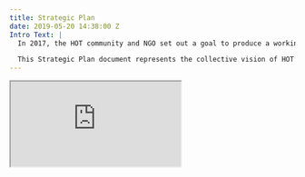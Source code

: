 ```yaml
---
title: Strategic Plan
date: 2019-05-20 14:38:00 Z
Intro Text: |
  In 2017, the HOT community and NGO set out a goal to produce a working, flexible plan to guide, but not dictate, the global community’s activities through 2021 and beyond. Through 2017-18, input was gathered through multiple methods: face-to-face board and staff meetings, two HOT Summits, and via a Working Group comprised of HOT voting members. HOT voting members also reviewed and commented on the draft output document.

  This Strategic Plan document represents the collective vision of HOT’s voting members, Board, and staff team. Input from partner organizations is also incorporated into the plan. We hope you enjoy reading it and are reminded of the change we aim to achieve!
---
```


<iframe src="https://docs.google.com/document/d/e/2PACX-1vSOjJ9uuyUrexxuZX3_thHR03hZAe8OYNasMfGyoq5OhQpkEl8B3yVZ0NMJSLfRhbEvP_SRHL0u5qfW/pub?embedded=true"></iframe>